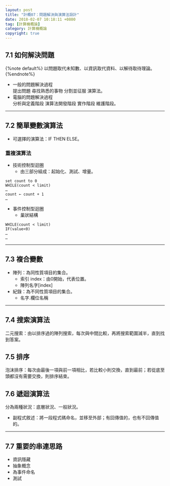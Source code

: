 ```yaml
---
layout: post
title: "計概07：問題解決與演算法設計"
date: 2018-02-07 10:18:11 +0800
tag: [計算機概論]
category: 計算機概論
copyright: true
---
```

## 7.1 如何解決問題
{%note default%}
以問題取代未知數、以資訊取代資料、以解待取待理論。
{%endnote%}

- 一般的問題解決過程<br>
提出問題 <i class="fa fa-long-arrow-right" aria-hidden="true"></i> 尋找熟悉的事物 <i class="fa fa-long-arrow-right" aria-hidden="true"></i> 分割並征服 <i class="fa fa-long-arrow-right" aria-hidden="true"></i> 演算法。
- 電腦的問題解決過程<br>
分析與定義階段 <i class="fa fa-long-arrow-right" aria-hidden="true"></i> 演算法開發階段 <i class="fa fa-long-arrow-right" aria-hidden="true"></i> 實作階段 <i class="fa fa-long-arrow-right" aria-hidden="true"></i> 維護階段。

<!-- more -->

---
## 7.2 簡單變數演算法
- 可選擇的演算法：IF THEN ELSE。

### 重複演算法
- 技術控制型迴圈
	- 由三部分組成：起始化、測試、增量。

```line_number:false
set count to 0
WHILE(count < limit)
…
count ← count + 1
…
```
- 事件控制型迴圈
	- 巢狀結構

```line_number:false
WHILE(count < limit)
IF(value<0)
…
…
```

---
## 7.3 複合變數
- 陣列：為同性質項目的集合。
	- 索引 index：由0開始，代表位置。
	- 陣列名字[index]
- 紀錄：為不同性質項目的集合。
	- 名字.欄位名稱

---
## 7.4 搜索演算法
二元搜索：由以排序過的陣列搜索，每次與中間比較，再將搜索範圍減半，直到找到答案。
## 7.5 排序
泡沫排序：每次由最後一項與前一項相比，若比較小則交換，直到最前；若從底至頭都沒有需要交換，則排序結束。
## 7.6 遞迴演算法
分為兩種狀況：底層狀況、一般狀況。

- 副程式敘述：將一段程式碼命名，並移至外部；有回傳值的，也有不回傳值的。

---
## 7.7 重要的串連思路
- 資訊隱藏
- 抽象概念
- 為事件命名
- 測試